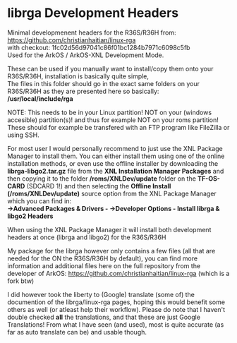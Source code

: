# librga Development Headers
Minimal developmenent headers for the R36S/R36H from: https://github.com/christianhaitian/linux-rga  
with checkout: 1fc02d56d97041c86f01bc1284b7971c6098c5fb  
Used for the ArkOS / ArkOS-XNL Development Mode.   
  
These can be used if you manually want to install/copy them onto your R36S/R36H, installation is basically quite simple,  
The files in this folder should go in the exact same folders on your R36S/R36H as they are presented here so basically:  
<strong>/usr/local/include/rga</strong>  
  
NOTE: This needs to be in your Linux partition! NOT on your (windows accesible) partition(s)! and thus for example NOT on your roms partition! These should for example be transfered with an FTP program like FileZilla or using SSH.
  
For most user I would personally recommend to just use the XNL Package Manager to install them. You can either install them using one of the online installation methods, or even use the offline installer by downloading the <strong>librga-libgo2.tar.gz</strong> file from the  <strong>XNL Installation Manager Packages</strong> and then copying it to the folder <strong>/roms/XNLDev/update</strong> folder on the <strong>TF-OS-CARD</strong> (SDCARD 1!) and then selecting the <strong>Offline Install (/roms/XNLDev/update)</strong> source option from the XNL Package Manager which you can find in:  
<strong>->Advanced Packages & Drivers - ->Developer Options - Install librga & libgo2 Headers</strong>  
  
When using the XNL Package Manager it will install both development headers at once (librga and libgo2) for the R36S/R36H  


My package for the librga however only contains a few files (all that are needed for the ON the R36S/R36H by default), you can find more information and additional files here on the full repository from the developer of ArkOS: https://github.com/christianhaitian/linux-rga (which is a fork btw)

I did however took the liberty to (Google) translate (some of) the documention of the librga/linux-rga pages, hoping this would benefit some others as well (or atleast help their workflow). Please do note that I haven't double checked <strong>all</strong> the translations, and that these are just Google Translations! From what I have seen (and used), most is quite accurate (as far as auto translate can be) and usable though.
